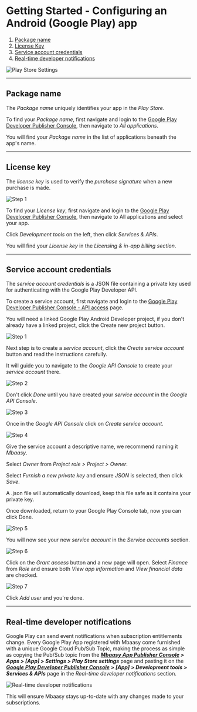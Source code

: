 # Getting Started - Configuring an Android (Google Play) app

1. [Package name](#package-name)
1. [License Key](#license-key)
1. [Service account credentials](#service-account-credentials)
1. [Real-time developer notifications](#real-time-developer-notifications)


![Play Store Settings](/assets/images/play_store/play_store_settings.jpg)

---

## Package name

The *Package name* uniquely identifies your app in the *Play Store*.

To find your *Package name*, first navigate and login to the [Google Play Developer Publisher Console](https://play.google.com/apps/publish), then navigate to *All applications*.

You will find your *Package name* in the list of applications beneath the app's name.

---

## License key

The *license key* is used to verify the *purchase signature* when a new purchase is made.

![Step 1](/assets/images/play_store/license-key.jpg)

To find your *License key*, first navigate and login to the [Google Play Developer Publisher Console](https://play.google.com/apps/publish), then navigate to All applications and select your app.

Click *Development tools* on the left, then click *Services & APIs*.

You will find your *License key* in the *Licensing & in-app billing section*.

---

## Service account credentials

The *service account credentials* is a JSON file containing a private key used for authenticating with the Google Play Developer API.

To create a service account, first navigate and login to the [Google Play Developer Publisher Console - API access](https://play.google.com/apps/publish/#ApiAccessPlace) page.

You will need a linked Google Play Android Developer project, if you don't already have a linked project, click the Create new project button.

![Step 1](/assets/images/play_store/service-account-1.jpg)

Next step is to create a *service account*, click the *Create service account* button and read the instructions carefully.

It will guide you to navigate to the *Google API Console* to create your *service account* there.

![Step 2](/assets/images/play_store/service-account-2.jpg)

Don't click *Done* until you have created your *service account* in the *Google API Console*.

![Step 3](/assets/images/play_store/service-account-3.jpg)

Once in the *Google API Console* click on *Create service account*.

![Step 4](/assets/images/play_store/service-account-4.jpg)

Give the service account a descriptive name, we recommend naming it *Mbaasy*.

Select *Owner* from *Project role > Project > Owner*.

Select *Furnish a new private key* and ensure *JSON* is selected, then click *Save*.

A .json file will automatically download, keep this file safe as it contains your private key.

Once downloaded, return to your Google Play Console tab, now you can click Done.

![Step 5](/assets/images/play_store/service-account-5.jpg)

You will now see your new *service account* in the *Service accounts* section.

![Step 6](/assets/images/play_store/service-account-6.jpg)

Click on the *Grant access* button and a new page will open. Select *Finance* from *Role* and ensure both *View app information* and *View financial data* are checked.

![Step 7](/assets/images/play_store/service-account-7.jpg)

Click *Add user* and you're done.

---

## Real-time developer notifications

Google Play can send event notifications when subscription entitlements change. Every Google Play App registered with Mbaasy come furnished with a unique Google Cloud Pub/Sub Topic, making the process as simple as copying the Pub/Sub topic from the ***[Mbaasy App Publisher Console](https://console.mbaasy.com) > Apps > [App] > Settings > Play Store settings*** page and pasting it on the ***[Google Play Developer Publisher Console](https://play.google.com/apps/publish) > [App] > Development tools > Services & APIs*** page in the *Real-time developer notifications* section.

![Real-time developer notifications](/assets/images/play_store/real-time-developer-notifications.jpg)

This will ensure Mbaasy stays up-to-date with any changes made to your subscriptions.

